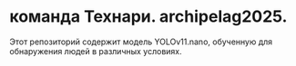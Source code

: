 # команда Технари. archipelag2025.
Этот репозиторий содержит модель YOLOv11.nano, обученную для обнаружения людей в различных условиях.
